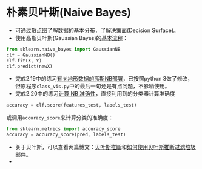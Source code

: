 # 朴素贝叶斯(Naive Bayes)
- 可通过散点图了解数据的基本分布，了解决策面(Decision Surface)。
- 使用高斯贝叶斯(Gaussian Bayes)的[基本流程](http://scikit-learn.org/stable/modules/generated/sklearn.naive_bayes.GaussianNB.html)：
```python
from sklearn.naive_bayes import GaussianNB
clf = GaussianNB()
clf.fit(X, Y)
clf.predict(newX)
```
- 完成2.19中的练习[有关地形数据的高斯NB部署](https://github.com/fcui/StudiedCourses/blob/master/%E6%9C%BA%E5%99%A8%E5%AD%A6%E4%B9%A0%E5%85%A5%E9%97%A8/gaussian_naive_bayes/ClassifyNB.py)，已按照python 3做了修改，但原程序`class_vis.py`中的最后一句还是有点问题，不影响使用。
- 完成2.20中的练习[计算 NB 准确性](https://github.com/fcui/StudiedCourses/blob/master/%E6%9C%BA%E5%99%A8%E5%AD%A6%E4%B9%A0%E5%85%A5%E9%97%A8/gaussian_naive_bayes/classify.py)，直接利用到的分类器计算准确度
```python
accuracy = clf.score(features_test, labels_test)
```
或调用`accuracy_score`来计算分类的准确度：
```python
from sklearn.metrics import accuracy_score
accuracy = accuracy_score(pred, labels_test)
```
- 关于贝叶斯，可以查看两篇博文：[贝叶斯推断](http://www.ruanyifeng.com/blog/2011/08/bayesian_inference_part_one.html)和[如何使用贝叶斯推断过滤垃圾邮件](http://www.ruanyifeng.com/blog/2011/08/bayesian_inference_part_two.html)。
- 
